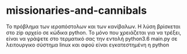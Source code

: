 # missionaries-and-cannibals
Το πρόβλημα των ιεραπόστολων και των κανίβαλων.
Η λύση βρίσκεται στο zip αρχείο σε κώδικα python.
To μόνο που χρειάζεται για να τρέξει, είναι να γράψετε στο τερματικό σας την εντολή python3.6 main.py σε λειτουργικο σύστημα linux και αφού είναι εγκατεστημένη η python

